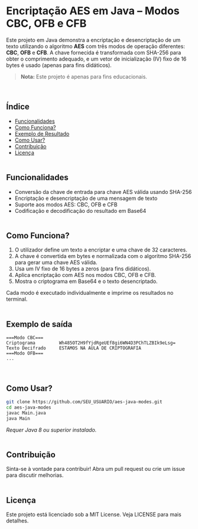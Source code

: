 # Encriptação AES em Java – Modos CBC, OFB e CFB

Este projeto em Java demonstra a encriptação e desencriptação de um texto utilizando o algoritmo **AES** com três modos de operação diferentes: **CBC**, **OFB** e **CFB**. 
A chave fornecida é transformada com SHA-256 para obter o comprimento adequado, e um vetor de inicialização (IV) fixo de 16 bytes é usado (apenas para fins didáticos).

> **Nota:** Este projeto é apenas para fins educacionais.

<br>

## Índice
- [Funcionalidades](#funcionalidades)
- [Como Funciona?](#como-funciona)
- [Exemplo de Resultado](#exemplo-de-resultado)
- [Como Usar?](#como-usar)
- [Contribuição](#contribuição)
- [Licença](#licença)
<br><br>

## Funcionalidades
- Conversão da chave de entrada para chave AES válida usando SHA-256
- Encriptação e desencriptação de uma mensagem de texto
- Suporte aos modos AES: CBC, OFB e CFB
- Codificação e decodificação do resultado em Base64
<br><br>

## Como Funciona?
1. O utilizador define um texto a encriptar e uma chave de 32 caracteres.
2. A chave é convertida em bytes e normalizada com o algoritmo SHA-256 para gerar uma chave AES válida.
3. Usa um IV fixo de 16 bytes a zeros (para fins didáticos).
4. Aplica encriptação com AES nos modos CBC, OFB e CFB.
5. Mostra o criptograma em Base64 e o texto desencriptado.

Cada modo é executado individualmente e imprime os resultados no terminal.
<br><br>

## Exemplo de saída
```
===Modo CBC===
Criptograma 		Wh485OT2H9fYjdRgeUEf8gi6WN4D3PChTLZBIk9eLsg=
Texto Decifrado 	ESTAMOS NA AULA DE CRIPTOGRAFIA
===Modo OFB===
...
```
<br>

## Como Usar?

```bash
git clone https://github.com/SEU_USUARIO/aes-java-modes.git
cd aes-java-modes
javac Main.java
java Main
```
_Requer Java 8 ou superior instalado._
<br><br>

## Contribuição
Sinta-se à vontade para contribuir! Abra um pull request ou crie um issue para discutir melhorias.
<br><br>

## Licença
Este projeto está licenciado sob a MIT License. Veja LICENSE para mais detalhes.

